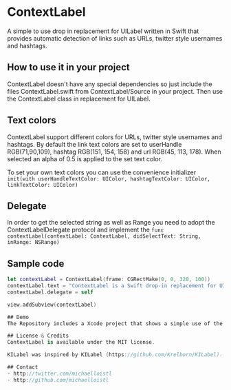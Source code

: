 # ContextLabel

A simple to use drop in replacement for UILabel written in Swift that provides automatic detection of links such as URLs, twitter style usernames and hashtags.

## How to use it in your project
ContextLabel doesn't have any special dependencies so just include the files ContextLabel.swift from ContextLabel/Source in your project. Then use the ContextLabel class in replacement for UILabel.

## Text colors
ContextLabel support different colors for URLs, twitter style usernames and hashtags. By default the link text colors are set to userHandle RGB(71,90,109), hashtag RGB(151, 154, 158) and url RGB(45, 113, 178). When selected an alpha of 0.5 is applied to the set text color.

To set your own text colors you can use the convenience initializer ```init(with userHandleTextColor: UIColor, hashtagTextColor: UIColor, linkTextColor: UIColor)```

## Delegate
In order to get the selected string as well as Range you need to adopt the ContextLabelDelegate protocol and implement the ```func contextLabel(contextLabel: ContextLabel, didSelectText: String, inRange: NSRange)```

## Sample code
``` swift
let contextLabel = ContextLabel(frame: CGRectMake(0, 0, 320, 100))
contextLabel.text = "ContextLabel is a Swift drop-in replacement for UILabel that supports selectable @UserHandle, #Hashtags and links https://github.com/michaelloistl/ContextLabel"
contextLabel.delegate = self

view.addSubview(contextLabel)

## Demo
The Repository includes a Xcode project that shows a simple use of the label in a storyboard with examples for implementing tappable links.

## License & Credits
ContextLabel is available under the MIT license.

KILabel was inspired by KILabel (https://github.com/Krelborn/KILabel).

## Contact
- http://twitter.com/michaelloistl
- http://github.com/michaelloistl
